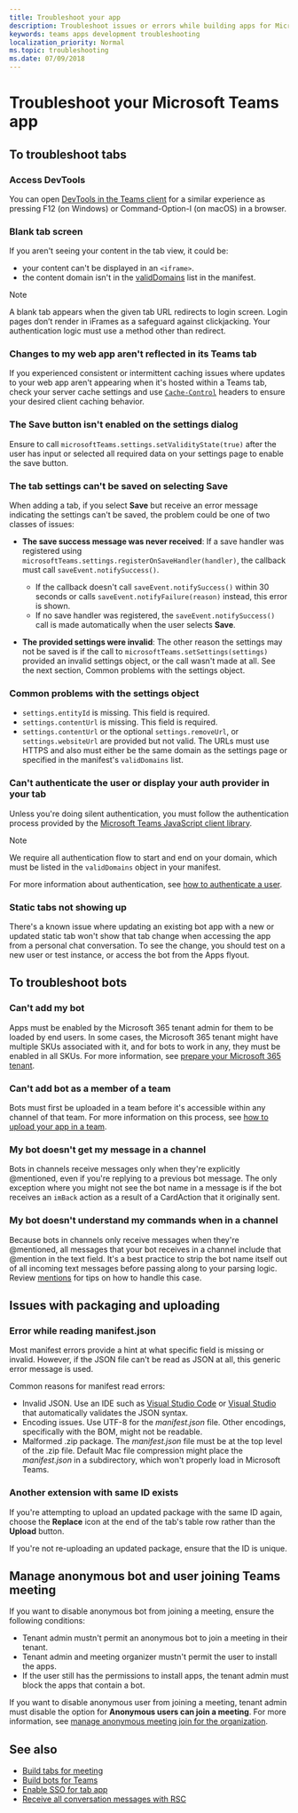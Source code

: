 ```yaml
---
title: Troubleshoot your app
description: Troubleshoot issues or errors while building apps for Microsoft Teams.
keywords: teams apps development troubleshooting
localization_priority: Normal
ms.topic: troubleshooting
ms.date: 07/09/2018
---
```


# Troubleshoot your Microsoft Teams app

## To troubleshoot tabs

### Access DevTools

You can open [DevTools in the Teams client](~/tabs/how-to/developer-tools.md) for a similar experience as pressing F12 (on Windows) or Command-Option-I (on macOS) in a browser.

### Blank tab screen

If you aren't seeing your content in the tab view, it could be:

* your content can't be displayed in an `<iframe>`.
* the content domain isn't in the [validDomains](~/resources/schema/manifest-schema.md#validdomains) list in the manifest.

> [!NOTE]
> A blank tab appears when the given tab URL redirects to login screen. Login pages don’t render in iFrames as a safeguard against clickjacking. Your authentication logic must use a method other than redirect.

### Changes to my web app aren't reflected in its Teams tab

If you experienced consistent or intermittent caching issues where updates to your web app aren't appearing when it's hosted within a Teams tab, check your server cache settings and use [`Cache-Control`](https://developer.mozilla.org/en-US/docs/Web/HTTP/Headers/Cache-Control) headers to ensure your desired client caching behavior.

### The Save button isn't enabled on the settings dialog

Ensure to call `microsoftTeams.settings.setValidityState(true)` after the user has input or selected all required data on your settings page to enable the save button.

### The tab settings can't be saved on selecting Save

When adding a tab, if you select **Save** but receive an error message indicating the settings can't be saved, the problem could be one of two classes of issues:

* **The save success message was never received**: If a save handler was registered using `microsoftTeams.settings.registerOnSaveHandler(handler)`, the callback must call `saveEvent.notifySuccess()`.

  * If the callback doesn't call `saveEvent.notifySuccess()` within 30 seconds or calls `saveEvent.notifyFailure(reason)` instead, this error is shown.
  * If no save handler was registered, the `saveEvent.notifySuccess()` call is made automatically when the user selects **Save**.

* **The provided settings were invalid**: The other reason the settings may not be saved is if the call to `microsoftTeams.setSettings(settings)` provided an invalid settings object, or the call wasn't made at all. See the next section, Common problems with the settings object.

### Common problems with the settings object

* `settings.entityId` is missing. This field is required.
* `settings.contentUrl` is missing. This field is required.
* `settings.contentUrl` or the optional `settings.removeUrl`, or `settings.websiteUrl` are provided but not valid. The URLs must use HTTPS and also must either be the same domain as the settings page or specified in the manifest's `validDomains` list.

### Can't authenticate the user or display your auth provider in your tab

Unless you're doing silent authentication, you must follow the authentication process provided by the [Microsoft Teams JavaScript client library](/javascript/api/overview/msteams-client).

> [!NOTE]
> We require all authentication flow to start and end on your domain, which must be listed in the `validDomains` object in your manifest.

For more information about authentication, see [how to authenticate a user](~/concepts/authentication/authentication.md).

### Static tabs not showing up

There's a known issue where updating an existing bot app with a new or updated static tab won't show that tab change when accessing the app from a personal chat conversation.  To see the change, you should test on a new user or test instance, or access the bot from the Apps flyout.

## To troubleshoot bots

### Can't add my bot

Apps must be enabled by the Microsoft 365 tenant admin for them to be loaded by end users. In some cases, the Microsoft 365 tenant might have multiple SKUs associated with it, and for bots to work in any, they must be enabled in all SKUs. For more information, see [prepare your Microsoft 365 tenant](~/concepts/build-and-test/prepare-your-o365-tenant.md).

### Can't add bot as a member of a team

Bots must first be uploaded in a team before it's accessible within any channel of that team. For more information on this process, see [how to upload your app in a team](~/concepts/deploy-and-publish/apps-upload.md).

### My bot doesn't get my message in a channel

Bots in channels receive messages only when they're explicitly @mentioned, even if you're replying to a previous bot message. The only exception where you might not see the bot name in a message is if the bot receives an `imBack` action as a result of a CardAction that it originally sent.

### My bot doesn't understand my commands when in a channel

Because bots in channels only receive messages when they're @mentioned, all messages that your bot receives in a channel include that @mention in the text field. It's a best practice to strip the bot name itself out of all incoming text messages before passing along to your parsing logic. Review [mentions](../bots/how-to/conversations/channel-and-group-conversations.md#work-with-mentions) for tips on how to handle this case.

## Issues with packaging and uploading

### Error while reading manifest.json

Most  manifest errors provide a hint at what specific field is missing or invalid. However, if the JSON file can't be read as JSON at all, this generic error message is used.

Common reasons for manifest read errors:

* Invalid JSON. Use an IDE such as [Visual Studio Code](https://code.visualstudio.com) or [Visual Studio](https://www.visualstudio.com/vs/) that automatically validates the JSON syntax.
* Encoding issues. Use UTF-8 for the *manifest.json* file. Other encodings, specifically with the BOM, might not be readable.
* Malformed .zip package. The *manifest.json* file must be at the top level of the .zip file. Default Mac file compression might place the *manifest.json* in a subdirectory, which won't properly load in Microsoft Teams.

### Another extension with same ID exists

If you're attempting to upload an updated package with the same ID again, choose the **Replace** icon at the end of the tab's table row rather than the **Upload** button.

If you're not re-uploading an updated package, ensure that the ID is unique.

## Manage anonymous bot and user joining Teams meeting

If you want to disable anonymous bot from joining a meeting, ensure the following conditions:

* Tenant admin mustn't permit an anonymous bot to join a meeting in their tenant.
* Tenant admin and meeting organizer mustn't permit the user to install the apps.
* If the user still has the permissions to install apps, the tenant admin must block the apps that contain a bot.

If you want to disable anonymous user from joining a meeting, tenant admin must disable the option for **Anonymous users can join a meeting**. For more information, see [manage anonymous meeting join for the organization](/microsoftteams/anonymous-users-in-meetings#manage-anonymous-meeting-join-for-the-organization).

## See also

* [Build tabs for meeting](../apps-in-teams-meetings/build-tabs-for-meeting.md)
* [Build bots for Teams](../bots/what-are-bots.md)
* [Enable SSO for tab app](../tabs/how-to/authentication/tab-sso-overview.md)
* [Receive all conversation messages with RSC](../bots/how-to/conversations/channel-messages-with-rsc.md)
